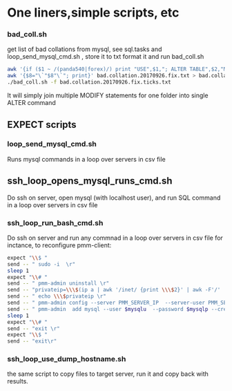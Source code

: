 # One liners,simple scripts, etc


### bad_coll.sh
get list of bad collations from mysql, see sql.tasks and loop_send_mysql_cmd.sh , store it to txt
format it and run bad_coll.sh
```bash
awk '{if ($1 ~ /(panda540|forex)/) print "USE",$1,"; ALTER TABLE",$2,"MODIFY",$3,$4,"CHARACTER SET utf8  COLLATE utf8_general_ci;" ; else print}' bad.collation.txt | grep -v CHARACTER_SET_NAME > bad.collation.fix.txt
awk '{$8="\`"$8"\`"; print}' bad.collation.20170926.fix.txt > bad.collation.20170926.fix.ticks.txt
./bad_coll.sh -f bad.collation.20170926.fix.ticks.txt

```
It will simply join multiple MODIFY statements for one folder into single ALTER command


## EXPECT scripts
### loop_send_mysql_cmd.sh
Runs mysql commands in a loop over servers in csv file

## ssh_loop_opens_mysql_runs_cmd.sh
Do ssh on server, open mysql (with localhost user), and run SQL command in a loop over servers in csv file

### ssh_loop_run_bash_cmd.sh
Do ssh on server and run any commnad in a loop over servers in csv file
for inctance, to reconfigure  pmm-client:
```bash
expect "\\$ "
send -- " sudo -i  \r"
sleep 1 
expect "\\# "
send -- " pmm-admin uninstall \r"
send -- "privateip=\\\$(ip a | awk '/inet/ {print \\\$2}' | awk -F'/' '/^10.0/ {print \\\$1}') \r"
send -- " echo \\\$privateip \r"
send -- " pmm-admin config --server PMM_SERVER_IP  --server-user PMM_SERVER_USER --server-password PMM_SERVER_PASSWORD --bind-address \\\$privateip --client-name  $host\r"
send -- " pmm-admin  add mysql --user $mysqlu  --password $mysqlp --create-user --create-user-password PMM_MYSQL_PASSWORD --force \r"
sleep 1 
expect "\\# "
send -- "exit \r"
expect "\\$ "
send -- "exit\r"
```


### ssh_loop_use_dump_hostname.sh
the same script to copy files to target server, run it and copy back with results.

